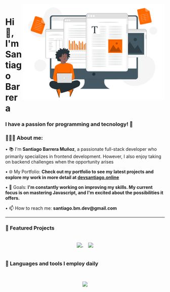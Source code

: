 <img align="right" src="https://raw.githubusercontent.com/gabrlcj/gabrlcj/2aa161dfb942e25ec84396721837dfccc98e08f2/Illustration.svg" alt="Illustration" title="Illustration Storyset" width=450/>

<h1 align="left">Hi 👋, I'm Santiago Barrera</h1>

<h3 align="left">I have a passion for programming and tecnology! 🚀</h3>
    
<div align="left">
    <h3>👨🏽‍💻 About me:</h3>
        <p>• 📚 I'm <b>Santiago Barrera Muñoz</b>, a passionate full-stack developer who primarily specializes in frontend development. However, I also enjoy taking on backend challenges when the opportunity arises</p>
        <p>• 🌐 My Portfolio: <b>Check out my portfolio to see my latest projects and explore my work in more detail at <a href="https://devsantiago.online" target="_blank">devsantiago.online</a></b></p>
        <p>• 🎯 Goals: <b>I'm constantly working on improving my skills. My current focus is on mastering Javascript, and I'm excited about the possibilities it offers.</b></p>
        <p>• 📫 How to reach me: <b>santiago.bm.dev@gmail.com</b></p>
</div>


----
<h3>🚀 Featured Projects</h3><br>
<div align="center">
    <a href="https://github.com/devsantiagobm/Entertaiment-App">
        <img align="center" src="https://github-readme-stats.vercel.app/api/pin/?username=devsantiagobm&repo=Entertaiment-App&theme=github_dark_dimmed" height="120px"/>
    </a>
    &nbsp;&nbsp;&nbsp;
    <a href="https://github.com/devsantiagobm/audiophile">
        <img align="center" src="https://github-readme-stats.vercel.app/api/pin/?username=devsantiagobm&repo=audiophile&theme=github_dark_dimmed" height="120px"/>
    </a>
</div>
<br/>





<div>
  <h3>🧰 Languages and tools I employ daily</h3><br>
    <p align="center">
        <img src="https://skillicons.dev/icons?i=react,nodejs,express,laravel,js,ts,nextjs,mongodb,php,mysql,html,css,sass,styledcomponents,pug,figma,firebase,tailwind&theme=dark&perline=9" />
</p>
</div>
